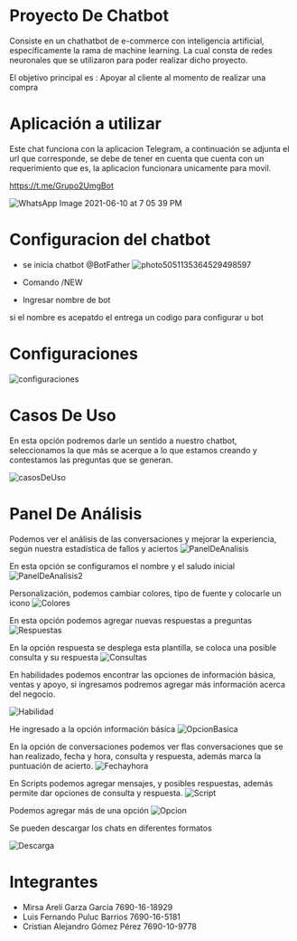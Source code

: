 # Proyecto De Chatbot

 Consiste en un chathatbot de e-commerce con  inteligencia artificial, específicamente la rama de machine learning. La cual consta de redes neuronales que se utilizaron para poder realizar dicho proyecto.
 
 El objetivo principal es  :
 Apoyar al cliente al momento de realizar una compra 

# Aplicación a utilizar
Este chat funciona con la aplicacion Telegram, a continuación se adjunta el url que corresponde, 
se debe de tener en cuenta que cuenta con un requerimiento que es, la aplicacion funcionara unicamente para movil.

https://t.me/Grupo2UmgBot

![WhatsApp Image 2021-06-10 at 7 05 39 PM](https://user-images.githubusercontent.com/39146100/121620856-4597a200-ca28-11eb-8d1b-3e7a8d005039.jpeg)

# Configuracion del chatbot 
* se inicia chatbot @BotFather
![photo5051135364529498597](https://user-images.githubusercontent.com/39146100/121632196-cc0aae80-ca3d-11eb-8d98-980d8883923d.jpg)


* Comando /NEW

* Ingresar nombre de bot

si el nombre es acepatdo el entrega un codigo para configurar u bot


# Configuraciones
![configuraciones](https://user-images.githubusercontent.com/39146100/121620947-74157d00-ca28-11eb-869c-7f29e1306002.PNG)


# Casos De Uso
En esta opción podremos darle un sentido a nuestro chatbot, seleccionamos la que más se acerque a lo que estamos creando y contestamos las preguntas que se generan.

![casosDeUso](https://user-images.githubusercontent.com/39146100/121621080-ae7f1a00-ca28-11eb-9ad7-616da38413b9.PNG)


# Panel De Análisis
Podemos ver el análisis de las conversaciones y mejorar la experiencia, según nuestra estadística de fallos y aciertos
![PanelDeAnalisis](https://user-images.githubusercontent.com/39146100/121621322-306f4300-ca29-11eb-96a9-fa345b4c1431.PNG)

En esta opción se configuramos el nombre y el saludo inicial
![PanelDeAnalisis2](https://user-images.githubusercontent.com/39146100/121621507-804e0a00-ca29-11eb-8ed9-1a852efc5c4a.PNG)


Personalización, podemos cambiar colores, tipo de fuente y colocarle un icono
![Colores](https://user-images.githubusercontent.com/39146100/121621698-e76bbe80-ca29-11eb-87be-0547981103f4.PNG)


En esta opción podemos agregar nuevas respuestas a preguntas
![Respuestas](https://user-images.githubusercontent.com/39146100/121622018-724cb900-ca2a-11eb-8187-37c6b7fcacef.PNG)


En la opción respuesta se desplega esta plantilla, se coloca una posible consulta y su respuesta
![Consultas](https://user-images.githubusercontent.com/39146100/121622201-d8d1d700-ca2a-11eb-9727-77810ad491f8.PNG)


En habilidades podemos encontrar las opciones de información básica, ventas y apoyo, si ingresamos podremos agregar más información acerca del negocio.

![Habilidad](https://user-images.githubusercontent.com/39146100/121622299-00c13a80-ca2b-11eb-9fde-1e65c6516841.PNG)


He ingresado a la opción información básica
![OpcionBasica](https://user-images.githubusercontent.com/39146100/121622538-6c0b0c80-ca2b-11eb-8357-20cca42e5052.PNG)


En la opción de conversaciones podemos ver flas conversaciones que se han realizado, fecha y hora, consulta y respuesta, además marca la puntuación de acierto. 
![Fechayhora](https://user-images.githubusercontent.com/39146100/121622649-9b217e00-ca2b-11eb-8766-2d5e0c2e6b63.PNG)

En Scripts podemos agregar mensajes, y posibles respuestas, además permite dar opciones de consulta y respuesta.
![Script](https://user-images.githubusercontent.com/39146100/121622939-0f5c2180-ca2c-11eb-9186-55b77ae80f5c.PNG)


Podemos agregar más de una opción
![Opcion](https://user-images.githubusercontent.com/39146100/121623062-43cfdd80-ca2c-11eb-9299-9ebd903d55e1.PNG)

Se pueden descargar los chats en diferentes formatos

![Descarga](https://user-images.githubusercontent.com/39146100/121623132-66fa8d00-ca2c-11eb-8a64-7364ef3e681b.PNG)





# Integrantes
- Mirsa Arelí Garza García         7690-16-18929
- Luis Fernando Puluc Barrios      7690-16-5181
- Cristian Alejandro Gómez Pérez   7690-10-9778
